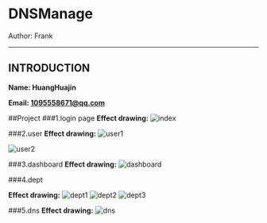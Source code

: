 # DNSManage

Author: Frank



---

## INTRODUCTION

**Name: HuangHuajin**


**Email: 1095558671@qq.com**

##Project
###1.login page
 **Effect drawing:**
 ![index](https://raw.githubusercontent.com/frank8862017/dnsmanage/master/img/login.png)


###2.user
 **Effect drawing:**
 ![user1](https://raw.githubusercontent.com/frank8862017/dnsmanage/master/img/user1.png)
 
 ![user2](https://raw.githubusercontent.com/frank8862017/dnsmanage/master/img/user2.png)

###3.dashboard
 **Effect drawing:**
 ![dashboard](https://raw.githubusercontent.com/frank8862017/dnsmanage/master/img/dashboard.png)

 
###4.dept

 **Effect drawing:**
 ![dept1](https://raw.githubusercontent.com/frank8862017/dnsmanage/master/img/dept1.png)
 ![dept2](https://raw.githubusercontent.com/frank8862017/dnsmanage/master/img/dept2.png)
 ![dept3](https://raw.githubusercontent.com/frank8862017/dnsmanage/master/img/dept3.png)
 
###5.dns
 **Effect drawing:**
 ![dns](https://raw.githubusercontent.com/frank8862017/dnsmanage/master/img/dns.png)



 

 